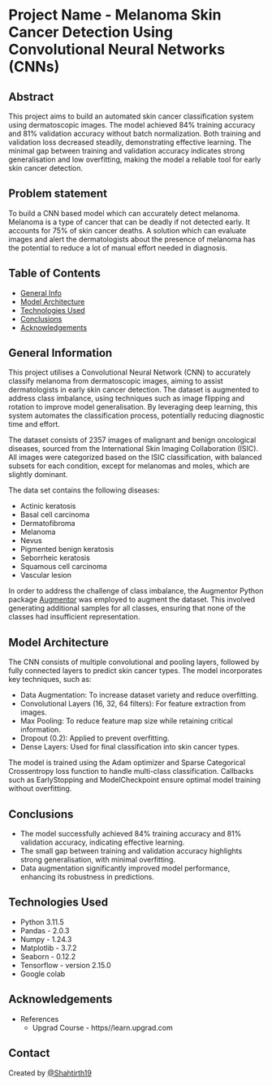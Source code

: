# Project Name - Melanoma Skin Cancer Detection Using Convolutional Neural Networks (CNNs)

## Abstract

This project aims to build an automated skin cancer classification system using dermatoscopic images. The model achieved 84% training accuracy and 81% validation accuracy without batch normalization. Both training and validation loss decreased steadily, demonstrating effective learning. The minimal gap between training and validation accuracy indicates strong generalisation and low overfitting, making the model a reliable tool for early skin cancer detection.

## Problem statement
To build a CNN based model which can accurately detect melanoma. Melanoma is a type of cancer that can be deadly if not detected early. It accounts for 75% of skin cancer deaths. A solution which can evaluate images and alert the dermatologists about the presence of melanoma has the potential to reduce a lot of manual effort needed in diagnosis.

## Table of Contents
* [General Info](#general-information)
* [Model Architecture](#model-architecture)
* [Technologies Used](#technologies-used)
* [Conclusions](#conclusions)
* [Acknowledgements](#acknowledgements)

## General Information
This project utilises a Convolutional Neural Network (CNN) to accurately classify melanoma from dermatoscopic images, aiming to assist dermatologists in early skin cancer detection. The dataset is augmented to address class imbalance, using techniques such as image flipping and rotation to improve model generalisation. By leveraging deep learning, this system automates the classification process, potentially reducing diagnostic time and effort.

The dataset consists of 2357 images of malignant and benign oncological diseases, sourced from the International Skin Imaging Collaboration (ISIC). All images were categorized based on the ISIC classification, with balanced subsets for each condition, except for melanomas and moles, which are slightly dominant.

The data set contains the following diseases:

- Actinic keratosis
- Basal cell carcinoma
- Dermatofibroma
- Melanoma
- Nevus
- Pigmented benign keratosis
- Seborrheic keratosis
- Squamous cell carcinoma
- Vascular lesion

In order to address the challenge of class imbalance, the Augmentor Python package [Augmentor](https://augmentor.readthedocs.io/en/master/) was employed to augment the dataset. This involved generating additional samples for all classes, ensuring that none of the classes had insufficient representation.

## Model Architecture
The CNN consists of multiple convolutional and pooling layers, followed by fully connected layers to predict skin cancer types. The model incorporates key techniques, such as:

- Data Augmentation: To increase dataset variety and reduce overfitting.
- Convolutional Layers (16, 32, 64 filters): For feature extraction from images.
- Max Pooling: To reduce feature map size while retaining critical information.
- Dropout (0.2): Applied to prevent overfitting.
- Dense Layers: Used for final classification into skin cancer types.
  
The model is trained using the Adam optimizer and Sparse Categorical Crossentropy loss function to handle multi-class classification. Callbacks such as EarlyStopping and ModelCheckpoint ensure optimal model training without overfitting.

## Conclusions
- The model successfully achieved 84% training accuracy and 81% validation accuracy, indicating effective learning.
- The small gap between training and validation accuracy highlights strong generalisation, with minimal overfitting.
- Data augmentation significantly improved model performance, enhancing its robustness in predictions.

## Technologies Used
* Python 3.11.5
* Pandas - 2.0.3
* Numpy - 1.24.3
* Matplotlib - 3.7.2
* Seaborn - 0.12.2
* Tensorflow - version 2.15.0
* Google colab

## Acknowledgements
* References
  - Upgrad Course - https//learn.upgrad.com


## Contact
Created by [@Shahtirth19](https://github.com/Shahtirth19)
